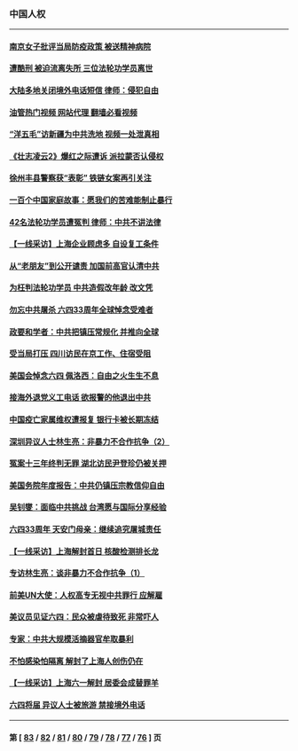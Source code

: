 ### 中国人权
---
#### [南京女子批评当局防疫政策 被送精神病院](../../pages/ncid278/n13754790.md?06081645) 
#### [遭酷刑 被迫流离失所 三位法轮功学员离世](../../pages/ncid278/n13754229.md?06081645) 
#### [大陆多地关闭境外电话短信 律师：侵犯自由](../../pages/ncid278/n13754338.md?06081645) 
#### [油管热门视频 网站代理 翻墙必看视频](http://209.222.30.114:81/youtube.html?06081645)
#### [“洋五毛”访新疆为中共洗地 视频一处泄真相](../../pages/ncid278/n13754220.md?06081645) 
#### [《壮志凌云2》爆红之际遭诉 派拉蒙否认侵权](../../pages/ncid278/n13754137.md?06081645) 
#### [徐州丰县警察获“表彰” 铁链女案再引关注](../../pages/ncid278/n13753946.md?06081645) 
#### [一百个中国家庭故事：愿我们的苦难能制止暴行](../../pages/ncid278/n13753117.md?06081645) 
#### [42名法轮功学员遭冤判 律师：中共不讲法律](../../pages/ncid278/n13753469.md?06081645) 
#### [【一线采访】上海企业顾虑多 自设复工条件](../../pages/ncid278/n13753011.md?06081645) 
#### [从“老朋友”到公开谴责 加国前高官认清中共](../../pages/ncid278/n13753035.md?06081645) 
#### [为枉判法轮功学员 中共造假改年龄 改文凭](../../pages/ncid278/n13752835.md?06081645) 
#### [勿忘中共屠杀 六四33周年全球悼念受难者](../../pages/ncid278/n13752461.md?06081645) 
#### [政要和学者：中共把镇压常规化 并推向全球](../../pages/ncid278/n13752426.md?06081645) 
#### [受当局打压 四川访民在京工作、住宿受阻](../../pages/ncid278/n13752175.md?06081645) 
#### [美国会悼念六四 佩洛西：自由之火生生不息](../../pages/ncid278/n13752143.md?06081645) 
#### [接海外退党义工电话 欲报警的他退出中共](../../pages/ncid278/n13750442.md?06081645) 
#### [中国疫亡家属维权遭报复 银行卡被长期冻结](../../pages/ncid278/n13751725.md?06081645) 
#### [深圳异议人士林生亮：非暴力不合作抗争（2）](../../pages/ncid278/n13750498.md?06081645) 
#### [冤案十三年终判无罪 湖北访民尹登珍仍被关押](../../pages/ncid278/n13751517.md?06081645) 
#### [美国务院年度报告：中共仍镇压宗教信仰自由](../../pages/ncid278/n13751412.md?06081645) 
#### [吴钊燮：面临中共挑战 台湾愿与国际分享经验](../../pages/ncid278/n13751416.md?06081645) 
#### [六四33周年 天安门母亲：继续追究屠城责任](../../pages/ncid278/n13750546.md?06081645) 
#### [【一线采访】上海解封首日 核酸检测排长龙](../../pages/ncid278/n13750566.md?06081645) 
#### [专访林生亮：谈非暴力不合作抗争（1）](../../pages/ncid278/n13750497.md?06081645) 
#### [前美UN大使：人权高专无视中共罪行 应解雇](../../pages/ncid278/n13750132.md?06081645) 
#### [美议员见证六四：民众被虐待致死 非常吓人](../../pages/ncid278/n13750329.md?06081645) 
#### [专家：中共大规模活摘器官牟取暴利](../../pages/ncid278/n13750389.md?06081645) 
#### [不怕感染怕隔离 解封了上海人创伤仍在](../../pages/ncid278/n13750182.md?06081645) 
#### [【一线采访】上海六一解封 居委会成替罪羊](../../pages/ncid278/n13749617.md?06081645) 
#### [六四将届 异议人士被旅游 禁接境外电话](../../pages/ncid278/n13749623.md?06081645) 

---
#### 第 [ [83](./83.md?06081645) / [82](./82.md?06081645) / [81](./81.md?06081645) / [80](./80.md?06081645) / [79](./79.md?06081645) / [78](./78.md?06081645) / [77](./77.md?06081645) / [76](./76.md?06081645) ] 页
